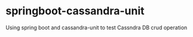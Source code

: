 # springboot-cassandra-unit

Using spring boot and cassandra-unit to test Cassndra DB crud operation
